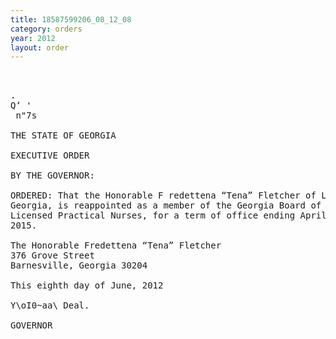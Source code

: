 ```yaml
---
title: 18587599206_08_12_08
category: orders
year: 2012
layout: order
---
```


<pre>   

.
Q‘ '
 n"7s 

THE STATE OF GEORGIA

EXECUTIVE ORDER

BY THE GOVERNOR:

ORDERED: That the Honorable F redettena “Tena” Fletcher of Lamar County,
Georgia, is reappointed as a member of the Georgia Board of
Licensed Practical Nurses, for a term of office ending April 1,
2015.

The Honorable Fredettena “Tena” Fletcher
376 Grove Street
Barnesville, Georgia 30204

This eighth day of June, 2012

Y\oI0~aa\ Deal.

GOVERNOR

</pre>
